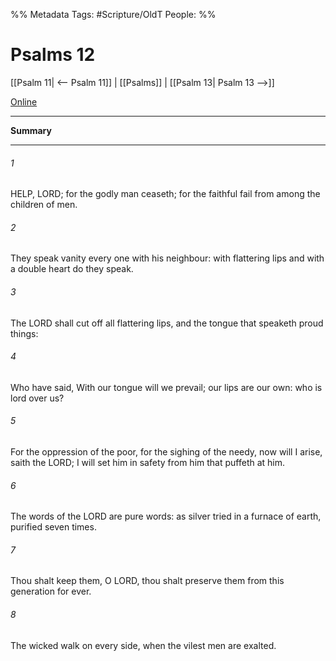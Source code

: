 

%% Metadata
Tags: #Scripture/OldT
People: 
%%
# Psalms 12
[[Psalm 11| <-- Psalm 11]] | [[Psalms]] | [[Psalm 13| Psalm 13 -->]]

[Online](https://churchofjesuschrist.org/study/scriptures/ot/ps/12?lang=eng)

---
__Summary__



---

###### 1
HELP, LORD; for the godly man ceaseth; for the faithful fail from among the children of men.
###### 2
They speak vanity every one with his neighbour: with flattering lips and with a double heart do they speak.
###### 3
The LORD shall cut off all flattering lips, and the tongue that speaketh proud things:
###### 4
Who have said, With our tongue will we prevail; our lips are our own: who is lord over us?
###### 5
For the oppression of the poor, for the sighing of the needy, now will I arise, saith the LORD; I will set him in safety from him that puffeth at him.
###### 6
The words of the LORD are pure words: as silver tried in a furnace of earth, purified seven times.
###### 7
Thou shalt keep them, O LORD, thou shalt preserve them from this generation for ever.
###### 8
The wicked walk on every side, when the vilest men are exalted.



